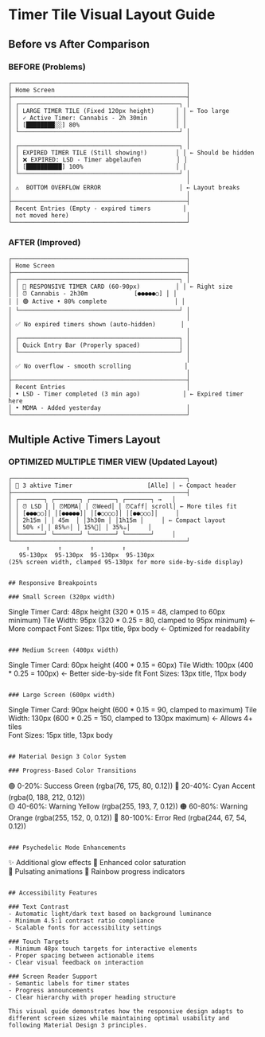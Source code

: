 # Timer Tile Visual Layout Guide

## Before vs After Comparison

### BEFORE (Problems)
```
┌─────────────────────────────────────────────────┐
│ Home Screen                                     │
├─────────────────────────────────────────────────┤
│ ┌─────────────────────────────────────────────┐ │
│ │ LARGE TIMER TILE (Fixed 120px height)      │ │ ← Too large
│ │ ✓ Active Timer: Cannabis - 2h 30min        │ │
│ │ [████████░░] 80%                           │ │
│ └─────────────────────────────────────────────┘ │
│                                                 │
│ ┌─────────────────────────────────────────────┐ │
│ │ EXPIRED TIMER TILE (Still showing!)        │ │ ← Should be hidden
│ │ ❌ EXPIRED: LSD - Timer abgelaufen          │ │
│ │ [██████████] 100%                          │ │
│ └─────────────────────────────────────────────┘ │
│                                                 │
│ ⚠️  BOTTOM OVERFLOW ERROR                      │ ← Layout breaks
│                                                 │
├─────────────────────────────────────────────────┤
│ Recent Entries (Empty - expired timers         │
│ not moved here)                                 │
└─────────────────────────────────────────────────┘
```

### AFTER (Improved)
```
┌─────────────────────────────────────────────────┐
│ Home Screen                                     │
├─────────────────────────────────────────────────┤
│ ┌─────────────────────────────────────────────┐ │
│ │ 📱 RESPONSIVE TIMER CARD (60-90px)          │ │ ← Right size
│ │ ⏰ Cannabis - 2h30m             [●●●●●○] │ │
│ │ 🟢 Active • 80% complete                   │ │
│ └─────────────────────────────────────────────┘ │
│                                                 │
│ ✅ No expired timers shown (auto-hidden)       │
│                                                 │
│ ┌─────────────────────────────────────────────┐ │
│ │ Quick Entry Bar (Properly spaced)           │ │
│ └─────────────────────────────────────────────┘ │
│                                                 │
│ ✅ No overflow - smooth scrolling               │
│                                                 │
├─────────────────────────────────────────────────┤
│ Recent Entries                                  │
│ • LSD - Timer completed (3 min ago)            │ ← Expired timer here
│ • MDMA - Added yesterday                        │
└─────────────────────────────────────────────────┘
```

## Multiple Active Timers Layout

### OPTIMIZED MULTIPLE TIMER VIEW (Updated Layout)
```
┌─────────────────────────────────────────────────┐
│ 📱 3 aktive Timer                     [Alle] │ ← Compact header
├─────────────────────────────────────────────────┤
│ ┌───────┐ ┌───────┐ ┌───────┐ ┌───────┐ →   │
│ │ ⏰ LSD │ │ ⏰MDMA│ │ ⏰Weed│ │ ⏰Caff│ scroll│ ← More tiles fit
│ │ [●●●○○]│ │[●●●●●]│ │[●○○○○]│ │[●●○○○]│     │
│ │ 2h15m │ │ 45m  │ │3h30m │ │1h15m │     │ ← Compact layout
│ │ 50% ⚡│ │ 85%🔥│ │ 15%🌱│ │ 35%☕│     │
│ └───────┘ └───────┘ └───────┘ └───────┘     │
└─────────────────────────────────────────────────┘
     ↑        ↑        ↑        ↑
   95-130px  95-130px  95-130px  95-130px
(25% screen width, clamped 95-130px for more side-by-side display)
```
```

## Responsive Breakpoints

### Small Screen (320px width)
```
Single Timer Card: 48px height (320 * 0.15 = 48, clamped to 60px minimum)
Tile Width: 95px (320 * 0.25 = 80, clamped to 95px minimum) ← More compact
Font Sizes: 11px title, 9px body ← Optimized for readability
```

### Medium Screen (400px width)  
```
Single Timer Card: 60px height (400 * 0.15 = 60px)
Tile Width: 100px (400 * 0.25 = 100px) ← Better side-by-side fit
Font Sizes: 13px title, 11px body
```

### Large Screen (600px width)
```
Single Timer Card: 90px height (600 * 0.15 = 90, clamped to maximum)
Tile Width: 130px (600 * 0.25 = 150, clamped to 130px maximum) ← Allows 4+ tiles  
Font Sizes: 15px title, 13px body
```

## Material Design 3 Color System

### Progress-Based Color Transitions
```
🟢 0-20%: Success Green    (rgba(76, 175, 80, 0.12))
🔵 20-40%: Cyan Accent     (rgba(0, 188, 212, 0.12))  
🟡 40-60%: Warning Yellow  (rgba(255, 193, 7, 0.12))
🟠 60-80%: Warning Orange  (rgba(255, 152, 0, 0.12))
🔴 80-100%: Error Red      (rgba(244, 67, 54, 0.12))
```

### Psychedelic Mode Enhancements
```
✨ Additional glow effects
🌈 Enhanced color saturation  
💫 Pulsating animations
🎨 Rainbow progress indicators
```

## Accessibility Features

### Text Contrast
- Automatic light/dark text based on background luminance
- Minimum 4.5:1 contrast ratio compliance
- Scalable fonts for accessibility settings

### Touch Targets
- Minimum 48px touch targets for interactive elements
- Proper spacing between actionable items
- Clear visual feedback on interaction

### Screen Reader Support
- Semantic labels for timer states
- Progress announcements
- Clear hierarchy with proper heading structure

This visual guide demonstrates how the responsive design adapts to different screen sizes while maintaining optimal usability and following Material Design 3 principles.